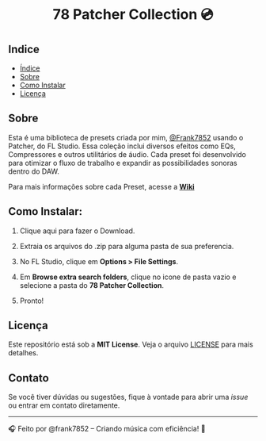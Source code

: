 <h1 align="center">78 Patcher Collection 💿</h1>

## Indice
- [Índice](#indice)
- [Sobre](#sobre)
- [Como Instalar](#como-instalar)
- [Licença](#licença)

## Sobre
Esta é uma biblioteca de presets criada por mim, [@Frank7852](https://github.com/Frank7852) usando o Patcher, do FL Studio. Essa coleção inclui diversos efeitos como EQs, Compressores e outros utilitários de áudio. Cada preset foi desenvolvido para otimizar o fluxo de trabalho e expandir as possibilidades sonoras dentro do DAW.

Para mais informações sobre cada Preset, acesse a **[Wiki](https://github.com/Frank7852/78-Patcher-Collection/wiki)**
## Como Instalar:

1. Clique aqui para fazer o Download.

2. Extraia os arquivos do .zip para alguma pasta de sua preferencia.

3. No FL Studio, clique em **Options > File Settings**.

4. Em **Browse extra search folders**, clique no icone de pasta vazio e selecione a pasta do **78 Patcher Collection**.

5. Pronto! 

## Licença

Este repositório está sob a **MIT License**. Veja o arquivo [LICENSE](LICENSE) para mais detalhes.

## Contato

Se você tiver dúvidas ou sugestões, fique à vontade para abrir uma *issue* ou entrar em contato diretamente.

---

🎧 Feito por @frank7852 – Criando música com eficiência! 🚀
